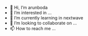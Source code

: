 - 👋 Hi, I’m arunboda
- 👀 I’m interested in ...
- 🌱 I’m currently learning in nextwave 
- 💞️ I’m looking to collaborate on ...
- 📫 How to reach me ...

<!---
arunboda2/arunboda2 is a ✨ special ✨ repository because its `README.md` (this file) appears on your GitHub profile.
You can click the Preview link to take a look at your changes.
--->
